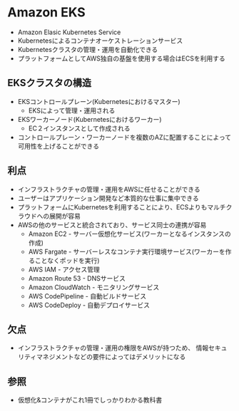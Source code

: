 # Amazon EKS
- Amazon Elasic Kubernetes Service
- Kubernetesによるコンテナオーケストレーションサービス
- Kubernetesクラスタの管理・運用を自動化できる
- プラットフォームとしてAWS独自の基盤を使用する場合はECSを利用する

## EKSクラスタの構造
- EKSコントロールプレーン(Kubernetesにおけるマスター)
  - EKSによって管理・運用される
- EKSワーカーノード(Kubernetesにおけるワーカー)
  - EC２インスタンスとして作成される
- コントロールプレーン・ワーカーノードを複数のAZに配置することによって可用性を上げることができる

## 利点
- インフラストラクチャの管理・運用をAWSに任せることができる
- ユーザーはアプリケーション開発など本質的な仕事に集中できる
- プラットフォームにKubernetesを利用することにより、ECSよりもマルチクラウドへの展開が容易
- AWSの他のサービスと統合されており、サービス同士の連携が容易
  - Amazon EC2 - サーバー仮想化サービス(ワーカーとなるインスタンスの作成)
  - AWS Fargate - サーバーレスなコンテナ実行環境サービス(ワーカーを作ることなくポッドを実行)
  - AWS IAM - アクセス管理
  - Amazon Route 53 - DNSサービス
  - Amazon CloudWatch - モニタリングサービス
  - AWS CodePipeline - 自動ビルドサービス
  - AWS CodeDeploy - 自動デプロイサービス

## 欠点
- インフラストラクチャの管理・運用の権限をAWSが持つため、
  情報セキュリティマネジメントなどの要件によってはデメリットになる

## 参照
- 仮想化&コンテナがこれ1冊でしっかりわかる教科書
